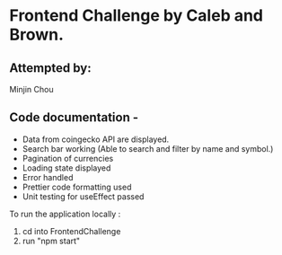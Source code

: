 # Frontend Challenge by Caleb and Brown.

## Attempted by:
Minjin Chou

## Code documentation - 
- Data from coingecko API are displayed.
- Search bar working (Able to search and filter by name and symbol.)
- Pagination of currencies
- Loading state displayed
- Error handled
- Prettier code formatting used
- Unit testing for useEffect passed


To run the application locally : 
1) cd into FrontendChallenge
2) run "npm start"



